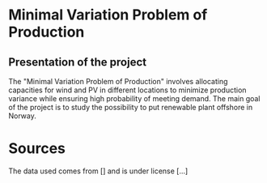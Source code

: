 # Minimal Variation Problem of Production

## Presentation of the project 

The "Minimal Variation Problem of Production" involves allocating capacities for wind and PV in different locations to minimize production variance while ensuring high probability of meeting demand. The main goal of the project is to study the possibility to put renewable plant offshore in Norway. 

# Sources 

The data used comes from [] and is under license [...]